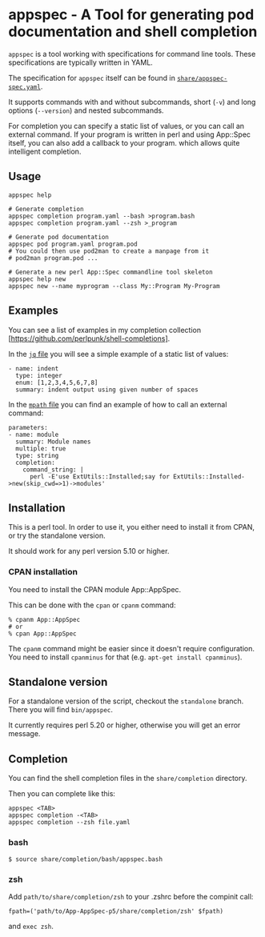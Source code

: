 # appspec - A Tool for generating pod documentation and shell completion

`appspec` is a tool working with specifications for command line tools. These
specifications are typically written in YAML.

The specification for `appspec` itself can be found in
[`share/appspec-spec.yaml`](share/appspec-spec.yaml).

It supports commands with and without subcommands, short (`-v`) and
long options (`--version`) and nested subcommands.

For completion you can specify a static list of values, or you can call an
external command.
If your program is written in perl and using App::Spec itself, you can also
add a callback to your program. which allows quite intelligent completion.

## Usage

    appspec help

    # Generate completion
    appspec completion program.yaml --bash >program.bash
    appspec completion program.yaml --zsh >_program

    # Generate pod documentation
    appspec pod program.yaml program.pod
    # You could then use pod2man to create a manpage from it
    # pod2man program.pod ...

    # Generate a new perl App::Spec commandline tool skeleton
    appspec help new
    appspec new --name myprogram --class My::Program My-Program

## Examples

You can see a list of examples in my completion collection
[https://github.com/perlpunk/shell-completions].

In the [`jq`
file](https://github.com/perlpunk/shell-completions/blob/master/specs/jq.yaml)
you will see a simple example of a static list of values:

    - name: indent
      type: integer
      enum: [1,2,3,4,5,6,7,8]
      summary: indent output using given number of spaces

In the [`mpath`
file](https://github.com/perlpunk/shell-completions/blob/master/specs/mpath.yaml)
you can find an example of how to call an external command:

    parameters:
    - name: module
      summary: Module names
      multiple: true
      type: string
      completion:
        command_string: |
          perl -E'use ExtUtils::Installed;say for ExtUtils::Installed->new(skip_cwd=>1)->modules'

## Installation

This is a perl tool. In order to use it, you either need to install it from
CPAN, or try the standalone version.

It should work for any perl version 5.10 or higher.

### CPAN installation

You need to install the CPAN module App::AppSpec.

This can be done with the `cpan` or `cpanm` command:

    % cpanm App::AppSpec
    # or
    % cpan App::AppSpec

The `cpanm` command might be easier since it doesn't require configuration.
You need to install `cpanminus` for that (e.g. `apt-get install cpanminus`).

## Standalone version

For a standalone version of the script, checkout the `standalone` branch.
There you will find `bin/appspec`.

It currently requires perl 5.20 or higher, otherwise you will get an
error message.

## Completion

You can find the shell completion files in the `share/completion` directory.

Then you can complete like this:

    appspec <TAB>
    appspec completion -<TAB>
    appspec completion --zsh file.yaml

### bash

    $ source share/completion/bash/appspec.bash

### zsh

Add `path/to/share/completion/zsh` to your .zshrc before the compinit call:

    fpath=('path/to/App-AppSpec-p5/share/completion/zsh' $fpath)

and `exec zsh`.
